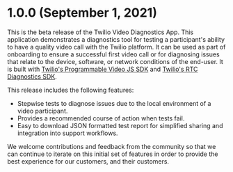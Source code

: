 # 1.0.0 (September 1, 2021)

This is the beta release of the Twilio Video Diagnostics App. This application demonstrates a diagnostics tool for testing a participant's ability to have a quality video call with the Twilio platform. It can be used as part of onboarding to ensure a successful first video call or for diagnosing issues that relate to the device, software, or network conditions of the end-user. It is built with [Twilio's Programmable Video JS SDK](https://sdk.twilio.com/js/video/releases/2.16.0/docs/) and [Twilio's RTC Diagnostics SDK](https://twilio.github.io/rtc-diagnostics/globals.html).

This release includes the following features:

- Stepwise tests to diagnose issues due to the local environment of a video participant.
- Provides a recommended course of action when tests fail.
- Easy to download JSON formatted test report for simplified sharing and integration into support workflows.

We welcome contributions and feedback from the community so that we can continue to iterate on this initial set of features in order to provide the best experience for our customers, and their customers.
